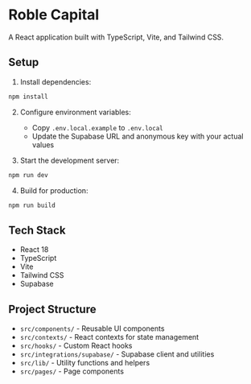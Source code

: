 # Roble Capital

A React application built with TypeScript, Vite, and Tailwind CSS.

## Setup

1. Install dependencies:
```bash
npm install
```

2. Configure environment variables:
   - Copy `.env.local.example` to `.env.local`
   - Update the Supabase URL and anonymous key with your actual values

3. Start the development server:
```bash
npm run dev
```

4. Build for production:
```bash
npm run build
```

## Tech Stack

- React 18
- TypeScript
- Vite
- Tailwind CSS
- Supabase

## Project Structure

- `src/components/` - Reusable UI components
- `src/contexts/` - React contexts for state management
- `src/hooks/` - Custom React hooks
- `src/integrations/supabase/` - Supabase client and utilities
- `src/lib/` - Utility functions and helpers
- `src/pages/` - Page components
